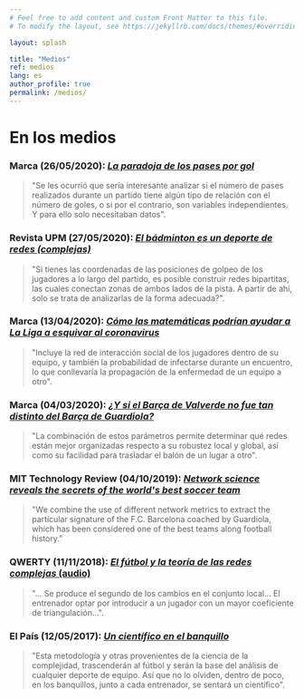 ```yaml
---
# Feel free to add content and custom Front Matter to this file.
# To modify the layout, see https://jekyllrb.com/docs/themes/#overriding-theme-defaults

layout: splash

title: "Medios"
ref: medios
lang: es
author_profile: true
permalink: /medios/
---
```


# En los medios

### Marca (26/05/2020): [*La paradoja de los pases por gol*](https://www.marca.com/futbol/laboratorio-datos/2020/05/26/5ec8cc9de2704ee13b8b4628.html)
> "Se les ocurrió que sería interesante analizar si el número de pases realizados durante un partido tiene algún tipo de relación con el número de goles, o si por el contrario, son variables independientes. Y para ello solo necesitaban datos".

### Revista UPM (27/05/2020): [*El bádminton es un deporte de redes (complejas)*](https://www.upm.es/?id=e244d6cf8da42710VgnVCM10000009c7648a____&prefmt=articulo&fmt=detail)
> "Si tienes las coordenadas de las posiciones de golpeo de los jugadores a lo largo del partido, es posible construir redes bipartitas, las cuales conectan zonas de ambos lados de la pista. A partir de ahí, solo se trata de analizarlas de la forma adecuada?".

### Marca (13/04/2020): [*Cómo las matemáticas podrían ayudar a La Liga a esquivar al coronavirus*](https://www.marca.com/futbol/laboratorio-datos/2020/04/13/5e9419bce2704e31668b4590.html)
> "Incluye la red de interacción social de los jugadores dentro de su equipo, y también la probabilidad de infectarse durante un encuentro, lo que conllevaría la propagación de la enfermedad de un equipo a otro".

### Marca (04/03/2020): [*¿Y si el Barça de Valverde no fue tan distinto del Barça de Guardiola?*](https://www.marca.com/futbol/barcelona/2020/03/04/5e5e4ac3268e3ea3158b4615.html)
> "La combinación de estos parámetros permite determinar qué redes están mejor organizadas respecto a su robustez local y global, así como su facilidad para trasladar el balón de un lugar a otro".

### MIT Technology Review (04/10/2019): [*Network science reveals the secrets of the world's best soccer team*](https://www.technologyreview.com/2019/10/04/75376/network-science-reveals-the-secrets-of-the-worlds-best-soccer-team/)
> "We combine the use of different network metrics to extract the particular signature of the F.C. Barcelona coached by Guardiola, which has been considered one of the best teams along football history."

### QWERTY (11/11/2018): [*El fútbol y la teoría de las redes complejas* (audio)](https://www.ivoox.com/164-el-futbol-teoria-redes-audios-mp3_rf_29980213_1.html)
> "... Se produce el segundo de los cambios en el conjunto local... El entrenador optar por introducir a un jugador con un mayor coeficiente de triangulación...".

### El País (12/05/2017): [*Un científico en el banquillo*](https://elpais.com/elpais/2017/05/11/ciencia/1494513898_937273.html)
> "Esta metodología y otras provenientes de la ciencia de la complejidad, trascenderán al fútbol y serán la base del análisis de cualquier deporte de equipo. Así que no lo olviden, dentro de poco, en los banquillos, junto a cada entrenador, se sentará un científico".